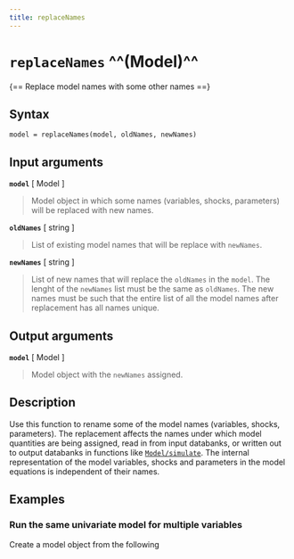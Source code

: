 ```yaml
---
title: replaceNames
---
```


# `replaceNames` ^^(Model)^^

{== Replace model names with some other names ==}


## Syntax

    model = replaceNames(model, oldNames, newNames)


## Input arguments

__`model`__ [ Model ]
> 
> Model object in which some names (variables, shocks, parameters) will be
> replaced with new names. 
> 

__`oldNames`__ [ string ] 
> 
> List of existing model names that will be replace with `newNames`.
> 

__`newNames`__ [ string ]
> 
> List of new names that will replace the `oldNames` in the `model`. The
> lenght of the `newNames` list must be the same as `oldNames`. The new
> names must be such that the entire list of all the model names after
> replacement has all names unique.
> 

## Output arguments

__`model`__ [ Model ]
> 
> Model object with the `newNames` assigned.
> 


## Description

Use this function to rename some of the model names (variables, shocks,
parameters). The replacement affects the names under which model quantities
are being assigned, read in from input databanks, or written out to output
databanks in functions like [`Model/simulate`](simulate.md). The internal
representation of the model variables, shocks and parameters in the model
equations is independent of their names.


## Examples

### Run the same univariate model for multiple variables

Create a model object from the following 
